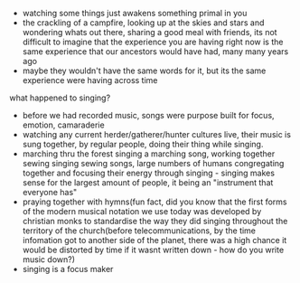 - watching some things just awakens something primal in you
- the crackling of a campfire, looking up at the skies and stars and wondering whats out there, sharing a good meal with friends, its not difficult to imagine that the experience you are having right now is the same experience that our ancestors would have had, many many years ago
- maybe they wouldn't have the same words for it, but its the same experience were having across time

what happened to singing?

- before we had recorded music, songs were purpose built for focus, emotion, camaraderie
- watching any current herder/gatherer/hunter cultures live, their music is sung together, by regular people, doing their thing while singing.
- marching thru the forest singing a marching song, working together sewing singing sewing songs, large numbers of humans congregating together and focusing their energy through singing
		- singing makes sense for the largest amount of people, it being an "instrument that everyone has"
- praying together with hymns(fun fact, did you know that the first forms of the modern musical notation we use today was developed by christian monks to standardise the way they did singing throughout the territory of the church(before telecommunications, by the time infomation got to another side of the planet, there was a high chance it would be distorted by time if it wasnt written down - how do you write music down?)
- singing is a focus maker